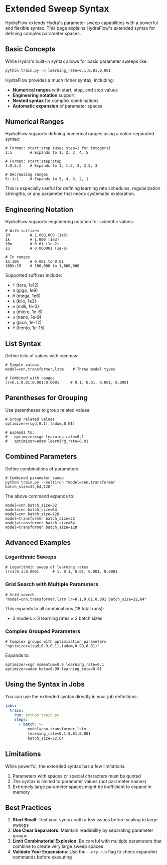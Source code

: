 # Extended Sweep Syntax

HydraFlow extends Hydra's parameter sweep capabilities with a powerful and
flexible syntax. This page explains HydraFlow's extended syntax for defining
complex parameter spaces.

## Basic Concepts

While Hydra's built-in syntax allows for basic parameter sweeps like:

```bash
python train.py -m learning_rate=0.1,0.01,0.001
```

HydraFlow provides a much richer syntax, including:

- **Numerical ranges** with start, stop, and step values
- **Engineering notation** support
- **Nested syntax** for complex combinations
- **Automatic expansion** of parameter spaces

## Numerical Ranges

HydraFlow supports defining numerical ranges using a colon-separated syntax:

```
# Format: start:stop (uses step=1 for integers)
1:5        # Expands to 1, 2, 3, 4, 5

# Format: start:step:stop
1:0.5:3    # Expands to 1, 1.5, 2, 2.5, 3

# Decreasing ranges
5:-1:1     # Expands to 5, 4, 3, 2, 1
```

This is especially useful for defining learning rate schedules,
regularization strengths, or any parameter that needs systematic exploration.

## Engineering Notation

HydraFlow supports engineering notation for scientific values:

```
# With suffixes
1M         # 1,000,000 (1e6)
1k         # 1,000 (1e3)
10m        # 0.01 (1e-2)
1u         # 0.000001 (1e-6)

# In ranges
1m:10m     # 0.001 to 0.01
100k:1M    # 100,000 to 1,000,000
```

Supported suffixes include:
- `T` (tera, 1e12)
- `G` (giga, 1e9)
- `M` (mega, 1e6)
- `k` (kilo, 1e3)
- `m` (milli, 1e-3)
- `u` (micro, 1e-6)
- `n` (nano, 1e-9)
- `p` (pico, 1e-12)
- `f` (femto, 1e-15)

## List Syntax

Define lists of values with commas:

```
# Simple values
model=cnn,transformer,lstm    # Three model types

# Combined with ranges
lr=0.1,0.01:0.001:0.0001     # 0.1, 0.01, 0.001, 0.0001
```

## Parentheses for Grouping

Use parentheses to group related values:

```
# Group related values
optimizer=(sgd,0.1),(adam,0.01)

# Expands to:
#   optimizer=sgd learning_rate=0.1
#   optimizer=adam learning_rate=0.01
```

## Combined Parameters

Define combinations of parameters:

```
# Combined parameter sweep
python train.py --multirun "model=cnn,transformer batch_size=32,64,128"
```

The above command expands to:

```
model=cnn batch_size=32
model=cnn batch_size=64
model=cnn batch_size=128
model=transformer batch_size=32
model=transformer batch_size=64
model=transformer batch_size=128
```

## Advanced Examples

### Logarithmic Sweeps

```
# Logarithmic sweep of learning rates
lr=1:0.1:0.0001      # 1, 0.1, 0.01, 0.001, 0.0001
```

### Grid Search with Multiple Parameters

```
# Grid search
"model=cnn,transformer,lstm lr=0.1,0.01,0.001 batch_size=32,64"
```

This expands to all combinations (18 total runs):
- 3 models × 3 learning rates × 2 batch sizes

### Complex Grouped Parameters

```
# Complex groups with optimization parameters
"optimizer=(sgd,0.9,0.1),(adam,0.99,0.01)"
```

Expands to:
```
optimizer=sgd momentum=0.9 learning_rate=0.1
optimizer=adam beta=0.99 learning_rate=0.01
```

## Using the Syntax in Jobs

You can use the extended syntax directly in your job definitions:

```yaml
jobs:
  train:
    run: python train.py
    steps:
      - batch: >-
          model=cnn,transformer,lstm
          learning_rate=0.1:0.01:0.001
          batch_size=32,64
```

## Limitations

While powerful, the extended syntax has a few limitations:

1. Parameters with spaces or special characters must be quoted
2. The syntax is limited to parameter values (not parameter names)
3. Extremely large parameter spaces might be inefficient to expand in memory

## Best Practices

1. **Start Small**: Test your syntax with a few values before scaling to large sweeps
2. **Use Clear Separators**: Maintain readability by separating parameter groups
3. **Limit Combinatorial Explosion**: Be careful with multiple parameters that combine to create very large sweep spaces
4. **Validate Your Expansions**: Use the `--dry-run` flag to check expanded commands before executing